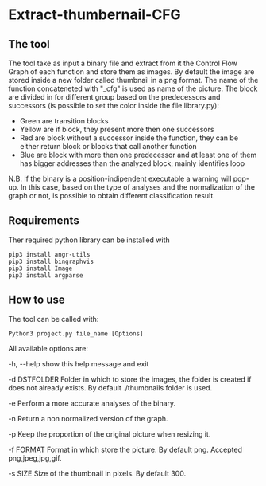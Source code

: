 # Extract-thumbernail-CFG

## The tool
The tool take as input a binary file and extract from it the Control Flow Graph of each function and store them as images.
By default the image are stored inside a new folder called thumbnail in a png format.
The name of the function concateneted with "\_cfg" is used as name of the picture.
The block are divided in for different group based on the predecessors and successors (is possible to set the color inside the file library.py):
- Green are transition blocks
- Yellow are if block, they present more then one successors
- Red are block without a successor inside the function, they can be either return block or blocks that call another function
- Blue are block with more then one predecessor and at least one of them has bigger addresses than the analyzed block; mainly identifies loop

N.B. If the binary is a position-indipendent executable a warning will pop-up. In this case, based on the type of analyses and the normalization of the graph or not, is possible to obtain different classification result.


## Requirements
Ther required python library can be installed with
```
pip3 install angr-utils
pip3 install bingraphvis
pip3 install Image
pip3 install argparse
```
## How to use

The tool can be called with:
```
Python3 project.py file_name [Options]
```
All available options are:

  -h, --help      show this help message and exit
  
  -d DSTFOLDER    Folder in which to store the images, the folder is created if does not already exists. By default ./thumbnails folder is used.
  
  -e              Perform a more accurate analyses of the binary.
  
  -n              Return a non normalized version of the graph.
  
  -p              Keep the proportion of the original picture when resizing it.
  
  -f FORMAT       Format in which store the picture. By default png. Accepted png,jpeg,jpg,gif.
  
  -s SIZE         Size of the thumbnail in pixels. By default 300.

